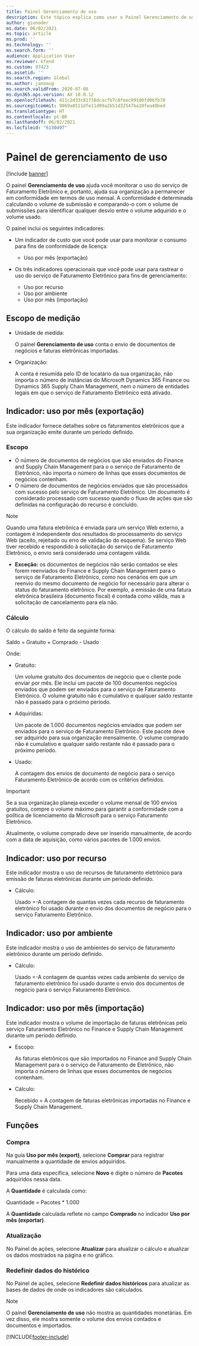 ```yaml
---
title: Painel Gerenciamento de uso
description: Este tópico explica como usar o Painel Gerenciamento de uso para monitorar o uso do serviço de Faturamento Eletrônico e permanecer em conformidade.
author: gionoder
ms.date: 06/02/2021
ms.topic: article
ms.prod: ''
ms.technology: ''
ms.search.form: ''
audience: Application User
ms.reviewer: kfend
ms.custom: 97423
ms.assetid: ''
ms.search.region: Global
ms.author: janeaug
ms.search.validFrom: 2020-07-08
ms.dyn365.ops.version: AX 10.0.12
ms.openlocfilehash: 411c2d33c81738dcacfb7c8feec991d0fd06fb78
ms.sourcegitcommit: 9069a8511dfe11d09a2b51d32547ba10fea48bed
ms.translationtype: HT
ms.contentlocale: pt-BR
ms.lasthandoff: 06/02/2021
ms.locfileid: "6130497"
---
```

# <a name="usage-management-dashboard"></a>Painel de gerenciamento de uso

[!include [banner](../includes/banner.md)]

O painel **Gerenciamento de uso** ajuda você monitorar o uso do serviço de Faturamento Eletrônico e, portanto, ajuda sua organização a permanecer em conformidade em termos de uso mensal. A conformidade é determinada calculando o volume de submissão e comparando-o com o volume de submissões para identificar qualquer desvio entre o volume adquirido e o volume usado.

O painel inclui os seguintes indicadores:

- Um indicador de custo que você pode usar para monitorar o consumo para fins de conformidade de licença:

    - Uso por mês (exportação)

- Os três indicadores operacionais que você pode usar para rastrear o uso do serviço de Faturamento Eletrônico para fins de gerenciamento:

    - Uso por recurso
    - Uso por ambiente
    - Uso por mês (importação)

## <a name="measurement-scope"></a>Escopo de medição

- Unidade de medida: 

    O painel **Gerenciamento de uso** conta o envio de documentos de negócios e faturas eletrônicas importadas.

- Organização: 

    A conta é resumida pelo ID de locatário da sua organização, não importa o número de instâncias do Microsoft Dynamics 365 Finance ou Dynamics 365 Supply Chain Management, nem o número de entidades legais em que o serviço de Faturamento Eletrônico está ativado.


## <a name="indicator-usage-per-month-export"></a>Indicador: uso por mês (exportação)

Este indicador fornece detalhes sobre os faturamentos eletrônicos que a sua organização emite durante um período definido.

### <a name="scope"></a>Escopo
- O número de documentos de negócios que são enviados do Finance and Supply Chain Management para o o serviço de Faturamento de Eletrônico, não importa o número de linhas que esses documentos de negócios contenham.
- O número de documentos de negócios enviados que são processados com sucesso pelo serviço de Faturamento Eletrônico. Um documento é considerado processado com sucesso quando o fluxo de ações que são definidas na configuração do recurso é concluído.

> [!NOTE]
> Quando uma fatura eletrônica é enviada para um serviço Web externo, a contagem é independente dos resultados do processamento do serviço Web (aceito, rejeitado ou erro de validação do esquema). Se serviço Web tiver recebido e respondido à solicitação do serviço de Faturamento Eletrônico, o envio será considerado uma contagem válida.

- **Exceção:** os documentos de negócios não serão contados se eles forem reenviados do Finance e Supply Chain Management para o serviço de Faturamento Eletrônico, como nos cenários em que um reenvio do mesmo documento de negócio for necessário para alterar o status do faturamento eletrônico. Por exemplo, a emissão de uma fatura eletrônica brasileira (documento fiscal) é contada como válida, mas a solicitação de cancelamento para ela não.


### <a name="calculation"></a>Cálculo

O cálculo do saldo é feito da seguinte forma:

Saldo = Gratuito + Comprado - Usado

Onde:

- Gratuito:
  
    Um volume gratuito dos documentos de negócio que o cliente pode enviar por mês. Ele inclui um pacote de 100 documentos negócios enviados que podem ser enviados para o serviço de Faturamento Eletrônico. O volume gratuito não é cumulativo e qualquer saldo restante não é passado para o próximo período.
  
- Adquiridas:
  
    Um pacote de 1.000 documentos negócios enviados que podem ser enviados para o serviço de Faturamento Eletrônico. Este pacote deve ser adquirido para sua organização mensalmente. O volume comprado não é cumulativo e qualquer saldo restante não é passado para o próximo período.
  
- Usado: 

    A contagem dos envios de documento de negócio para o serviço Faturamento Eletrônico de acordo com os critérios definidos.
   
> [!IMPORTANT]
> Se a sua organização planeja exceder o volume mensal de 100 envios gratuitos, compre o volume máximo para garantir a conformidade com a política de licenciamento da Microsoft para o serviço Faturamento Eletrônico.
>
> Atualmente, o volume comprado deve ser inserido manualmente, de acordo com a data de aquisição, como vários pacotes de 1.000 envios.

## <a name="indicator-usage-by-feature"></a>Indicador: uso por recurso

Este indicador mostra o uso de recursos de faturamento eletrônico para emissão de faturas eletrônicas durante um período definido.

- Cálculo:
  
    Usado =-A contagem de quantas vezes cada recurso de faturamento eletrônico foi usado durante o envio dos documentos de negócio para o serviço Faturamento Eletrônico.

## <a name="indicator-usage-by-environment"></a>Indicador: uso por ambiente

Este indicador mostra o uso de ambientes do serviço de faturamento eletrônico durante um período definido.

- Cálculo:
    
    Usado =-A contagem de quantas vezes cada ambiente do serviço de faturamento eletrônico foi usado durante o envio dos documentos de negócio para o serviço Faturamento Eletrônico.

## <a name="indicator-usage-per-month-import"></a>Indicador: uso por mês (importação)

Este indicador mostra o volume de importação de faturas eletrônicas pelo serviço Faturamento Eletrônico no Finance e Supply Chain Management durante um período definido.

- Escopo:

    As faturas eletrônicos que são importados no Finance and Supply Chain Management para o o serviço de Faturamento de Eletrônico, não importa o número de linhas que esses documentos de negócios contenham.

- Cálculo:

    Recebido = A contagem de faturas eletrônicas importadas no Finance e Supply Chain Management.

## <a name="functions"></a>Funções
### <a name="purchase"></a>Compra

Na guia **Uso por mês (export)**, selecione **Comprar** para registrar manualmente a quantidade de envios adquiridos.

Para uma data específica, selecione **Novo** e digite o número de **Pacotes** adquiridos nessa data.

A **Quantidade** é calculada como:

Quantidade = Pacotes * 1.000

A **Quantidade** calculada reflete no campo **Comprado** no indicador **Uso por mês (exportar)**.

### <a name="update"></a>Atualização

No Painel de ações, selecione **Atualizar** para atualizar o cálculo e atualizar os dados mostrados na página e no gráfico.

### <a name="reset-history-data"></a>Redefinir dados do histórico

No Painel de ações, selecione **Redefinir dados históricos** para atualizar as bases de dados de onde os indicadores são calculados.




> [!NOTE]
> O painel **Gerenciamento de uso** não mostra as quantidades monetárias. Em vez disso, ele mostra somente o volume dos envios contados e documentos e importados.

[!INCLUDE[footer-include](../../includes/footer-banner.md)]
